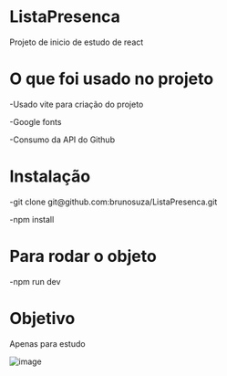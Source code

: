 # ListaPresenca

Projeto de inicio de estudo de react

# O que foi usado no projeto

<p>-Usado vite para criação do projeto</p>
<p>-Google fonts</p>
-Consumo da API do Github

# Instalação

<p>-git clone git@github.com:brunosuza/ListaPresenca.git</p>
-npm install

# Para rodar o objeto

-npm run dev

# Objetivo

Apenas para estudo

![image](https://user-images.githubusercontent.com/13911181/172962360-c6c6b6cb-63ff-4f2b-a978-a42e19836d1b.png)


